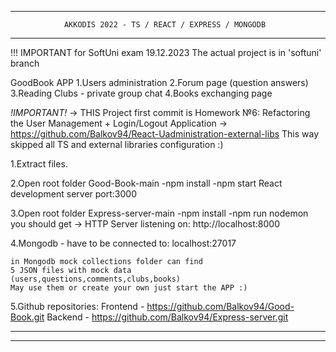 *******************************************************************************
                AKKODIS 2022 - TS / REACT / EXPRESS / MONGODB
*******************************************************************************
!!! IMPORTANT for SoftUni exam 19.12.2023
    The actual project is in 'softuni' branch 

    
GoodBook APP
1.Users administration
2.Forum page (question answers)
3.Reading Clubs - private group chat
4.Books exchanging page

*!IMPORTANT!*
-> THIS Project first commit is Homework №6: Refactoring the User Management + Login/Logout Application
-> https://github.com/Balkov94/React-Uadministration-external-libs
 This way skipped all TS and external libraries configuration :)

1.Extract files.

2.Open root folder Good-Book-main
 -npm install
 -npm start
      React development server port:3000

3.Open root folder Express-server-main
 -npm install
 -npm run nodemon
       you should get  -> HTTP Server listening on: http://localhost:8000


4.Mongodb - have to be connected to: localhost:27017

	in Mongodb mock collections folder can find 
	5 JSON files with mock data 
	(users,questions,comments,clubs,books)
	May use them or create your own just start the APP :)

5.Github repositories:
Frontend - https://github.com/Balkov94/Good-Book.git
Backend - https://github.com/Balkov94/Express-server.git

*******************************************************************************
*******************************************************************************